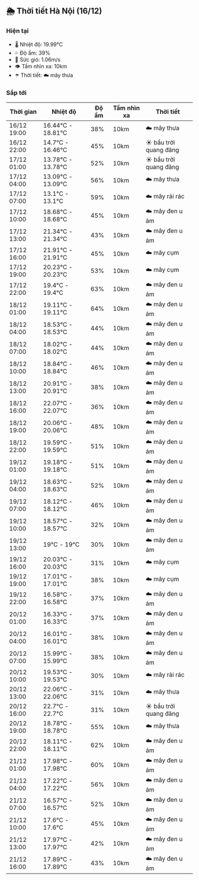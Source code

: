 ## 🌦️ Thời tiết Hà Nội (16/12)

### Hiện tại

- 🌡️ Nhiệt độ: 19.99℃
- 💦 Độ ẩm: 39%
- 💨 Sức gió: 1.06m/s
- 👁️ Tầm nhìn xa: 10km
- ☂️ Thời tiết: ☁️ mây thưa

### Sắp tới

| Thời gian | Nhiệt độ | Độ ẩm | Tầm nhìn xa | Thời tiết |
| --- | --- | --- | --- | --- |
| 16/12 19:00 | 16.44℃ - 18.81℃ | 38% | 10km | ☁️ mây thưa |
| 16/12 22:00 | 14.7℃ - 16.46℃ | 45% | 10km | ☀️ bầu trời quang đãng |
| 17/12 01:00 | 13.78℃ - 13.78℃ | 52% | 10km | ☀️ bầu trời quang đãng |
| 17/12 04:00 | 13.09℃ - 13.09℃ | 56% | 10km | ☁️ mây thưa |
| 17/12 07:00 | 13.1℃ - 13.1℃ | 59% | 10km | ☁️ mây rải rác |
| 17/12 10:00 | 18.68℃ - 18.68℃ | 45% | 10km | ☁️ mây đen u ám |
| 17/12 13:00 | 21.34℃ - 21.34℃ | 43% | 10km | ☁️ mây đen u ám |
| 17/12 16:00 | 21.91℃ - 21.91℃ | 45% | 10km | ☁️ mây cụm |
| 17/12 19:00 | 20.23℃ - 20.23℃ | 53% | 10km | ☁️ mây cụm |
| 17/12 22:00 | 19.4℃ - 19.4℃ | 63% | 10km | ☁️ mây đen u ám |
| 18/12 01:00 | 19.11℃ - 19.11℃ | 64% | 10km | ☁️ mây đen u ám |
| 18/12 04:00 | 18.53℃ - 18.53℃ | 44% | 10km | ☁️ mây đen u ám |
| 18/12 07:00 | 18.02℃ - 18.02℃ | 44% | 10km | ☁️ mây đen u ám |
| 18/12 10:00 | 18.84℃ - 18.84℃ | 46% | 10km | ☁️ mây đen u ám |
| 18/12 13:00 | 20.91℃ - 20.91℃ | 38% | 10km | ☁️ mây đen u ám |
| 18/12 16:00 | 22.07℃ - 22.07℃ | 36% | 10km | ☁️ mây đen u ám |
| 18/12 19:00 | 20.06℃ - 20.06℃ | 48% | 10km | ☁️ mây đen u ám |
| 18/12 22:00 | 19.59℃ - 19.59℃ | 51% | 10km | ☁️ mây đen u ám |
| 19/12 01:00 | 19.18℃ - 19.18℃ | 51% | 10km | ☁️ mây đen u ám |
| 19/12 04:00 | 18.63℃ - 18.63℃ | 52% | 10km | ☁️ mây đen u ám |
| 19/12 07:00 | 18.12℃ - 18.12℃ | 46% | 10km | ☁️ mây đen u ám |
| 19/12 10:00 | 18.57℃ - 18.57℃ | 32% | 10km | ☁️ mây đen u ám |
| 19/12 13:00 | 19℃ - 19℃ | 30% | 10km | ☁️ mây đen u ám |
| 19/12 16:00 | 20.03℃ - 20.03℃ | 31% | 10km | ☁️ mây cụm |
| 19/12 19:00 | 17.01℃ - 17.01℃ | 38% | 10km | ☁️ mây cụm |
| 19/12 22:00 | 16.58℃ - 16.58℃ | 37% | 10km | ☁️ mây đen u ám |
| 20/12 01:00 | 16.33℃ - 16.33℃ | 37% | 10km | ☁️ mây đen u ám |
| 20/12 04:00 | 16.01℃ - 16.01℃ | 38% | 10km | ☁️ mây đen u ám |
| 20/12 07:00 | 15.99℃ - 15.99℃ | 38% | 10km | ☁️ mây đen u ám |
| 20/12 10:00 | 19.53℃ - 19.53℃ | 30% | 10km | ☁️ mây rải rác |
| 20/12 13:00 | 22.06℃ - 22.06℃ | 31% | 10km | ☁️ mây thưa |
| 20/12 16:00 | 22.7℃ - 22.7℃ | 31% | 10km | ☀️ bầu trời quang đãng |
| 20/12 19:00 | 18.78℃ - 18.78℃ | 55% | 10km | ☁️ mây thưa |
| 20/12 22:00 | 18.11℃ - 18.11℃ | 62% | 10km | ☁️ mây đen u ám |
| 21/12 01:00 | 17.98℃ - 17.98℃ | 60% | 10km | ☁️ mây đen u ám |
| 21/12 04:00 | 17.22℃ - 17.22℃ | 56% | 10km | ☁️ mây đen u ám |
| 21/12 07:00 | 16.57℃ - 16.57℃ | 52% | 10km | ☁️ mây đen u ám |
| 21/12 10:00 | 17.6℃ - 17.6℃ | 45% | 10km | ☁️ mây đen u ám |
| 21/12 13:00 | 17.97℃ - 17.97℃ | 42% | 10km | ☁️ mây đen u ám |
| 21/12 16:00 | 17.89℃ - 17.89℃ | 43% | 10km | ☁️ mây đen u ám |
